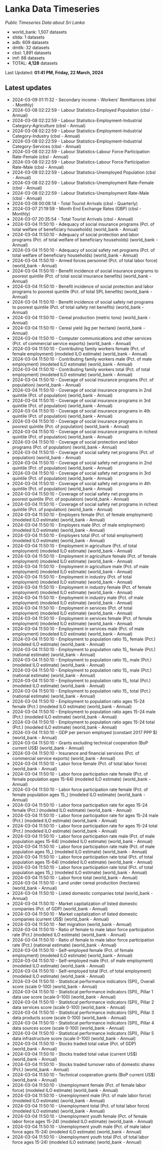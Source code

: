 # Lanka Data Timeseries
*Public Timeseries Data about Sri Lanka*

* world_bank: 1,507 datasets
* sltda: 1 datasets
* adb: 609 datasets
* dmtlk: 32 datasets
* cbsl: 1,891 datasets
* imf: 88 datasets
* TOTAL: **4,128** datasets

Last Updated: **01:41 PM, Friday, 22 March, 2024**

## Latest updates

* 2024-03-09 01:11:32 - Secondary income - Workers' Remittances (cbsl - Monthly)
* 2024-03-08 02:22:59 - Labour Statistics-Employed Population (cbsl - Annual)
* 2024-03-08 02:22:59 - Labour Statistics-Employment-Industrial Category-Agriculture (cbsl - Annual)
* 2024-03-08 02:22:59 - Labour Statistics-Employment-Industrial Category-Industry (cbsl - Annual)
* 2024-03-08 02:22:59 - Labour Statistics-Employment-Industrial Category-Services (cbsl - Annual)
* 2024-03-08 02:22:59 - Labour Statistics-Labour Force Participation Rate-Female (cbsl - Annual)
* 2024-03-08 02:22:59 - Labour Statistics-Labour Force Participation Rate-Male (cbsl - Annual)
* 2024-03-08 02:22:59 - Labour Statistics-Unemployed Population (cbsl - Annual)
* 2024-03-08 02:22:59 - Labour Statistics-Unemployment Rate-Female (cbsl - Annual)
* 2024-03-08 02:22:59 - Labour Statistics-Unemployment Rate-Male (cbsl - Annual)
* 2024-03-08 00:08:14 - Total Tourist Arrivals (cbsl - Quarterly)
* 2024-03-07 21:19:59 - Month End Exchange Rates (GBP) (cbsl - Monthly)
* 2024-03-07 20:35:54 - Total Tourist Arrivals (cbsl - Annual)
* 2024-03-04 11:50:10 - Adequacy of social insurance programs (Pct. of total welfare of beneficiary households) (world_bank - Annual)
* 2024-03-04 11:50:10 - Adequacy of social protection and labor programs (Pct. of total welfare of beneficiary households) (world_bank - Annual)
* 2024-03-04 11:50:10 - Adequacy of social safety net programs (Pct. of total welfare of beneficiary households) (world_bank - Annual)
* 2024-03-04 11:50:10 - Armed forces personnel (Pct. of total labor force) (world_bank - Annual)
* 2024-03-04 11:50:10 - Benefit incidence of social insurance programs to poorest quintile (Pct. of total social insurance benefits) (world_bank - Annual)
* 2024-03-04 11:50:10 - Benefit incidence of social protection and labor programs to poorest quintile (Pct. of total SPL benefits) (world_bank - Annual)
* 2024-03-04 11:50:10 - Benefit incidence of social safety net programs to poorest quintile (Pct. of total safety net benefits) (world_bank - Annual)
* 2024-03-04 11:50:10 - Cereal production (metric tons) (world_bank - Annual)
* 2024-03-04 11:50:10 - Cereal yield (kg per hectare) (world_bank - Annual)
* 2024-03-04 11:50:10 - Computer communications and other services (Pct. of commercial service exports) (world_bank - Annual)
* 2024-03-04 11:50:10 - Contributing family workers female (Pct. of female employment) (modeled ILO estimate) (world_bank - Annual)
* 2024-03-04 11:50:10 - Contributing family workers male (Pct. of male employment) (modeled ILO estimate) (world_bank - Annual)
* 2024-03-04 11:50:10 - Contributing family workers total (Pct. of total employment) (modeled ILO estimate) (world_bank - Annual)
* 2024-03-04 11:50:10 - Coverage of social insurance programs (Pct. of population) (world_bank - Annual)
* 2024-03-04 11:50:10 - Coverage of social insurance programs in 2nd quintile (Pct. of population) (world_bank - Annual)
* 2024-03-04 11:50:10 - Coverage of social insurance programs in 3rd quintile (Pct. of population) (world_bank - Annual)
* 2024-03-04 11:50:10 - Coverage of social insurance programs in 4th quintile (Pct. of population) (world_bank - Annual)
* 2024-03-04 11:50:10 - Coverage of social insurance programs in poorest quintile (Pct. of population) (world_bank - Annual)
* 2024-03-04 11:50:10 - Coverage of social insurance programs in richest quintile (Pct. of population) (world_bank - Annual)
* 2024-03-04 11:50:10 - Coverage of social protection and labor programs (Pct. of population) (world_bank - Annual)
* 2024-03-04 11:50:10 - Coverage of social safety net programs (Pct. of population) (world_bank - Annual)
* 2024-03-04 11:50:10 - Coverage of social safety net programs in 2nd quintile (Pct. of population) (world_bank - Annual)
* 2024-03-04 11:50:10 - Coverage of social safety net programs in 3rd quintile (Pct. of population) (world_bank - Annual)
* 2024-03-04 11:50:10 - Coverage of social safety net programs in 4th quintile (Pct. of population) (world_bank - Annual)
* 2024-03-04 11:50:10 - Coverage of social safety net programs in poorest quintile (Pct. of population) (world_bank - Annual)
* 2024-03-04 11:50:10 - Coverage of social safety net programs in richest quintile (Pct. of population) (world_bank - Annual)
* 2024-03-04 11:50:10 - Employers female (Pct. of female employment) (modeled ILO estimate) (world_bank - Annual)
* 2024-03-04 11:50:10 - Employers male (Pct. of male employment) (modeled ILO estimate) (world_bank - Annual)
* 2024-03-04 11:50:10 - Employers total (Pct. of total employment) (modeled ILO estimate) (world_bank - Annual)
* 2024-03-04 11:50:10 - Employment in agriculture (Pct. of total employment) (modeled ILO estimate) (world_bank - Annual)
* 2024-03-04 11:50:10 - Employment in agriculture female (Pct. of female employment) (modeled ILO estimate) (world_bank - Annual)
* 2024-03-04 11:50:10 - Employment in agriculture male (Pct. of male employment) (modeled ILO estimate) (world_bank - Annual)
* 2024-03-04 11:50:10 - Employment in industry (Pct. of total employment) (modeled ILO estimate) (world_bank - Annual)
* 2024-03-04 11:50:10 - Employment in industry female (Pct. of female employment) (modeled ILO estimate) (world_bank - Annual)
* 2024-03-04 11:50:10 - Employment in industry male (Pct. of male employment) (modeled ILO estimate) (world_bank - Annual)
* 2024-03-04 11:50:10 - Employment in services (Pct. of total employment) (modeled ILO estimate) (world_bank - Annual)
* 2024-03-04 11:50:10 - Employment in services female (Pct. of female employment) (modeled ILO estimate) (world_bank - Annual)
* 2024-03-04 11:50:10 - Employment in services male (Pct. of male employment) (modeled ILO estimate) (world_bank - Annual)
* 2024-03-04 11:50:10 - Employment to population ratio 15_ female (Pct.) (modeled ILO estimate) (world_bank - Annual)
* 2024-03-04 11:50:10 - Employment to population ratio 15_ female (Pct.) (national estimate) (world_bank - Annual)
* 2024-03-04 11:50:10 - Employment to population ratio 15_ male (Pct.) (modeled ILO estimate) (world_bank - Annual)
* 2024-03-04 11:50:10 - Employment to population ratio 15_ male (Pct.) (national estimate) (world_bank - Annual)
* 2024-03-04 11:50:10 - Employment to population ratio 15_ total (Pct.) (modeled ILO estimate) (world_bank - Annual)
* 2024-03-04 11:50:10 - Employment to population ratio 15_ total (Pct.) (national estimate) (world_bank - Annual)
* 2024-03-04 11:50:10 - Employment to population ratio ages 15-24 female (Pct.) (modeled ILO estimate) (world_bank - Annual)
* 2024-03-04 11:50:10 - Employment to population ratio ages 15-24 male (Pct.) (modeled ILO estimate) (world_bank - Annual)
* 2024-03-04 11:50:10 - Employment to population ratio ages 15-24 total (Pct.) (modeled ILO estimate) (world_bank - Annual)
* 2024-03-04 11:50:10 - GDP per person employed (constant 2017 PPP $) (world_bank - Annual)
* 2024-03-04 11:50:10 - Grants excluding technical cooperation (BoP current US$) (world_bank - Annual)
* 2024-03-04 11:50:10 - Insurance and financial services (Pct. of commercial service exports) (world_bank - Annual)
* 2024-03-04 11:50:10 - Labor force female (Pct. of total labor force) (world_bank - Annual)
* 2024-03-04 11:50:10 - Labor force participation rate female (Pct. of female population ages 15-64) (modeled ILO estimate) (world_bank - Annual)
* 2024-03-04 11:50:10 - Labor force participation rate female (Pct. of female population ages 15_) (modeled ILO estimate) (world_bank - Annual)
* 2024-03-04 11:50:10 - Labor force participation rate for ages 15-24 female (Pct.) (modeled ILO estimate) (world_bank - Annual)
* 2024-03-04 11:50:10 - Labor force participation rate for ages 15-24 male (Pct.) (modeled ILO estimate) (world_bank - Annual)
* 2024-03-04 11:50:10 - Labor force participation rate for ages 15-24 total (Pct.) (modeled ILO estimate) (world_bank - Annual)
* 2024-03-04 11:50:10 - Labor force participation rate male (Pct. of male population ages 15-64) (modeled ILO estimate) (world_bank - Annual)
* 2024-03-04 11:50:10 - Labor force participation rate male (Pct. of male population ages 15_) (modeled ILO estimate) (world_bank - Annual)
* 2024-03-04 11:50:10 - Labor force participation rate total (Pct. of total population ages 15-64) (modeled ILO estimate) (world_bank - Annual)
* 2024-03-04 11:50:10 - Labor force participation rate total (Pct. of total population ages 15_) (modeled ILO estimate) (world_bank - Annual)
* 2024-03-04 11:50:10 - Labor force total (world_bank - Annual)
* 2024-03-04 11:50:10 - Land under cereal production (hectares) (world_bank - Annual)
* 2024-03-04 11:50:10 - Listed domestic companies total (world_bank - Annual)
* 2024-03-04 11:50:10 - Market capitalization of listed domestic companies (Pct. of GDP) (world_bank - Annual)
* 2024-03-04 11:50:10 - Market capitalization of listed domestic companies (current US$) (world_bank - Annual)
* 2024-03-04 11:50:10 - Net migration (world_bank - Annual)
* 2024-03-04 11:50:10 - Ratio of female to male labor force participation rate (Pct.) (modeled ILO estimate) (world_bank - Annual)
* 2024-03-04 11:50:10 - Ratio of female to male labor force participation rate (Pct.) (national estimate) (world_bank - Annual)
* 2024-03-04 11:50:10 - Self-employed female (Pct. of female employment) (modeled ILO estimate) (world_bank - Annual)
* 2024-03-04 11:50:10 - Self-employed male (Pct. of male employment) (modeled ILO estimate) (world_bank - Annual)
* 2024-03-04 11:50:10 - Self-employed total (Pct. of total employment) (modeled ILO estimate) (world_bank - Annual)
* 2024-03-04 11:50:10 - Statistical performance indicators (SPI)_ Overall score (scale 0-100) (world_bank - Annual)
* 2024-03-04 11:50:10 - Statistical performance indicators (SPI)_ Pillar 1 data use score (scale 0-100) (world_bank - Annual)
* 2024-03-04 11:50:10 - Statistical performance indicators (SPI)_ Pillar 2 data services score (scale 0-100) (world_bank - Annual)
* 2024-03-04 11:50:10 - Statistical performance indicators (SPI)_ Pillar 3 data products score (scale 0-100) (world_bank - Annual)
* 2024-03-04 11:50:10 - Statistical performance indicators (SPI)_ Pillar 4 data sources score (scale 0-100) (world_bank - Annual)
* 2024-03-04 11:50:10 - Statistical performance indicators (SPI)_ Pillar 5 data infrastructure score (scale 0-100) (world_bank - Annual)
* 2024-03-04 11:50:10 - Stocks traded total value (Pct. of GDP) (world_bank - Annual)
* 2024-03-04 11:50:10 - Stocks traded total value (current US$) (world_bank - Annual)
* 2024-03-04 11:50:10 - Stocks traded turnover ratio of domestic shares (Pct.) (world_bank - Annual)
* 2024-03-04 11:50:10 - Technical cooperation grants (BoP current US$) (world_bank - Annual)
* 2024-03-04 11:50:10 - Unemployment female (Pct. of female labor force) (modeled ILO estimate) (world_bank - Annual)
* 2024-03-04 11:50:10 - Unemployment male (Pct. of male labor force) (modeled ILO estimate) (world_bank - Annual)
* 2024-03-04 11:50:10 - Unemployment total (Pct. of total labor force) (modeled ILO estimate) (world_bank - Annual)
* 2024-03-04 11:50:10 - Unemployment youth female (Pct. of female labor force ages 15-24) (modeled ILO estimate) (world_bank - Annual)
* 2024-03-04 11:50:10 - Unemployment youth male (Pct. of male labor force ages 15-24) (modeled ILO estimate) (world_bank - Annual)
* 2024-03-04 11:50:10 - Unemployment youth total (Pct. of total labor force ages 15-24) (modeled ILO estimate) (world_bank - Annual)